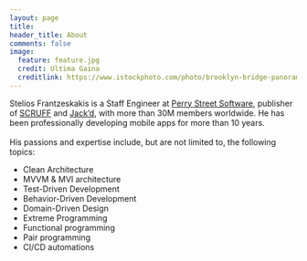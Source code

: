 ```yaml
---
layout: page
title: 
header_title: About
comments: false
image:
  feature: feature.jpg
  credit: Ultima Gaina
  creditlink: https://www.istockphoto.com/photo/brooklyn-bridge-panorama-at-sunset-gm489208410-74590085
---
```


Stelios Frantzeskakis is a Staff Engineer at [Perry Street Software](https://www.perrystreet.com/), publisher of [SCRUFF](https://www.scruff.com/) and [Jack’d](https://www.jackd.com/), with more than 30M members worldwide. He has been professionally developing mobile apps for more than 10 years.
<br/><br/>
His passions and expertise include, but are not limited to, the following topics:

- Clean Architecture
- MVVM & MVI architecture
- Test-Driven Development
- Behavior-Driven Development
- Domain-Driven Design
- Extreme Programming
- Functional programming
- Pair programming
- CI/CD automations
